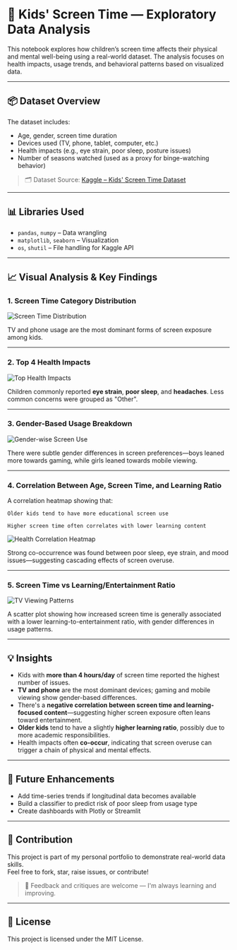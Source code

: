 # 📱 Kids' Screen Time — Exploratory Data Analysis

This notebook explores how children’s screen time affects their physical and mental well-being using a real-world dataset. The analysis focuses on health impacts, usage trends, and behavioral patterns based on visualized data.

---

## 📦 Dataset Overview

The dataset includes:
- Age, gender, screen time duration
- Devices used (TV, phone, tablet, computer, etc.)
- Health impacts (e.g., eye strain, poor sleep, posture issues)
- Number of seasons watched (used as a proxy for binge-watching behavior)

> 🗂️ Dataset Source: [Kaggle – Kids' Screen Time Dataset](https://www.kaggle.com/datasets/ankushpanday2/indian-kids-screentime-2025)

---

## 📊 Libraries Used

- `pandas`, `numpy` – Data wrangling
- `matplotlib`, `seaborn` – Visualization
- `os`, `shutil` – File handling for Kaggle API

---

## 📈 Visual Analysis & Key Findings

### 1. Screen Time Category Distribution

![Screen Time Distribution](https://github.com/ZubinMehta27/kids-screentime-eda/blob/main/Images/primary_device_distribution.png)

TV and phone usage are the most dominant forms of screen exposure among kids.

---

### 2. Top 4 Health Impacts

![Top Health Impacts](https://github.com/ZubinMehta27/kids-screentime-eda/blob/main/Images/health_impacts_from_screen_time.png)

Children commonly reported **eye strain**, **poor sleep**, and **headaches**. Less common concerns were grouped as "Other".

---

### 3. Gender-Based Usage Breakdown

![Gender-wise Screen Use](https://github.com/ZubinMehta27/kids-screentime-eda/blob/main/Images/screen_time_by_gender.png)

There were subtle gender differences in screen preferences—boys leaned more towards gaming, while girls leaned towards mobile viewing.

---

### 4. Correlation Between Age, Screen Time, and Learning Ratio

A correlation heatmap showing that:

    Older kids tend to have more educational screen use

    Higher screen time often correlates with lower learning content

![Health Correlation Heatmap](https://github.com/ZubinMehta27/kids-screentime-eda/blob/main/Images/screen_time_age_learning_correlation.png)

Strong co-occurrence was found between poor sleep, eye strain, and mood issues—suggesting cascading effects of screen overuse.

---

### 5. Screen Time vs Learning/Entertainment Ratio

![TV Viewing Patterns](Images/screen_time_by_learning_versus_entertainment_ratio.png)

A scatter plot showing how increased screen time is generally associated with a lower learning-to-entertainment ratio, with gender differences in usage patterns.

---

## 💡 Insights

- Kids with **more than 4 hours/day** of screen time reported the highest number of issues.
- **TV and phone** are the most dominant devices; gaming and mobile viewing show gender-based differences.
- There's a **negative correlation between screen time and learning-focused content**—suggesting higher screen exposure often leans toward entertainment.
- **Older kids** tend to have a slightly **higher learning ratio**, possibly due to more academic responsibilities.
- Health impacts often **co-occur**, indicating that screen overuse can trigger a chain of physical and mental effects.

---

## 🚀 Future Enhancements

- Add time-series trends if longitudinal data becomes available  
- Build a classifier to predict risk of poor sleep from usage type  
- Create dashboards with Plotly or Streamlit

---

## 🤝 Contribution

This project is part of my personal portfolio to demonstrate real-world data skills.  
Feel free to fork, star, raise issues, or contribute!

> 📝 Feedback and critiques are welcome — I'm always learning and improving.

---

## 🔖 License

This project is licensed under the MIT License.
